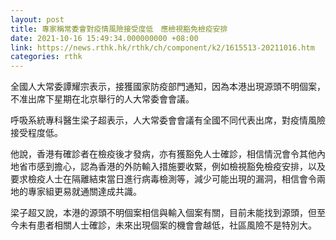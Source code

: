 ```yaml
---
layout: post
title: 專家稱常委會對疫情風險接受度低　應檢視豁免檢疫安排
date: 2021-10-16 15:49:34.000000000 +08:00
link: https://news.rthk.hk/rthk/ch/component/k2/1615513-20211016.htm
categories: rthk
---
```


全國人大常委譚耀宗表示，接獲國家防疫部門通知，因為本港出現源頭不明個案，不准出席下星期在北京舉行的人大常委會會議。

呼吸系統專科醫生梁子超表示，人大常委會會議有全國不同代表出席，對疫情風險接受程度低。

他說，香港有確診者在檢疫後才發病，亦有獲豁免人士確診，相信情況會令其他內地省市感到擔心，認為香港的外防輸入措施要收緊，例如檢視豁免檢疫安排，以及要求檢疫人士在隔離結束當日進行病毒檢測等，減少可能出現的漏洞，相信會令兩地的專家組更易就通關達成共識。

梁子超又說，本港的源頭不明個案相信與輸入個案有關，目前未能找到源頭，但至今未有患者相關人士確診，未來出現個案的機會會越低，社區風險不是特別大。

